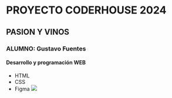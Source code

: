 # PROYECTO CODERHOUSE 2024
## PASION Y VINOS
### ALUMNO: Gustavo Fuentes
#### Desarrollo y programación WEB

- HTML
- CSS
- Figma
[![](https://images.unsplash.com/photo-1578911373434-0cb395d2cbfb?q=80&w=1974&auto=format&fit=crop&ixlib=rb-4.0.3&ixid=M3wxMjA3fDB8MHxwaG90by1wYWdlfHx8fGVufDB8fHx8fA%3D%3D)](https://images.unsplash.com/photo-1578911373434-0cb395d2cbfb?q=80&w=1974&auto=format&fit=crop&ixlib=rb-4.0.3&ixid=M3wxMjA3fDB8MHxwaG90by1wYWdlfHx8fGVufDB8fHx8fA%3D%3D)